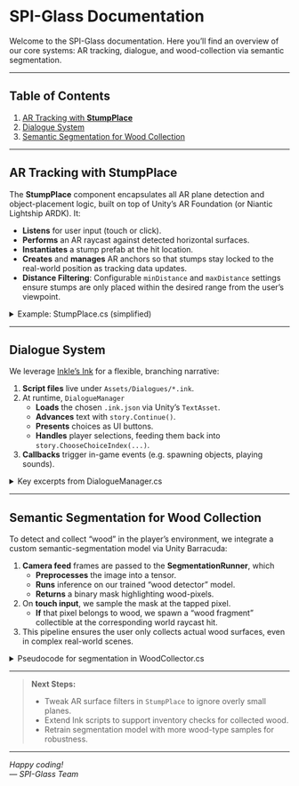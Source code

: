 # SPI-Glass Documentation

Welcome to the SPI-Glass documentation. Here you’ll find an overview of our core systems: AR tracking, dialogue, and wood-collection via semantic segmentation.

---

## Table of Contents

1. [AR Tracking with **StumpPlace**](#ar-tracking-with-stumpplace)  
2. [Dialogue System](#dialogue-system)  
3. [Semantic Segmentation for Wood Collection](#semantic-segmentation-for-wood-collection)  

---

## AR Tracking with **StumpPlace**

The **StumpPlace** component encapsulates all AR plane detection and object-placement logic, built on top of Unity’s AR Foundation (or Niantic Lightship ARDK). It:

- **Listens** for user input (touch or click).
- **Performs** an AR raycast against detected horizontal surfaces.
- **Instantiates** a stump prefab at the hit location.
- **Creates** and **manages** AR anchors so that stumps stay locked to the real-world position as tracking data updates.
- **Distance Filtering**: Configurable `minDistance` and `maxDistance` settings ensure stumps are only placed within the desired range from the user’s viewpoint.

<details>
<summary>Example: StumpPlace.cs (simplified)</summary>

```csharp
using UnityEngine;
using UnityEngine.XR.ARFoundation;
using UnityEngine.XR.ARSubsystems;

[RequireComponent(typeof(ARRaycastManager))]
public class StumpPlace : MonoBehaviour
{
    [SerializeField] private GameObject stumpPrefab;
    [SerializeField] private float minDistance = 0.5f;
    [SerializeField] private float maxDistance = 3.0f;
    private ARRaycastManager raycastManager;

    void Awake()
    {
        raycastManager = GetComponent<ARRaycastManager>();
    }

    void Update()
    {
        if (Input.touchCount == 0) return;
        var touch = Input.GetTouch(0);
        if (touch.phase != TouchPhase.Began) return;

        if (raycastManager.Raycast(touch.position, out var hits, TrackableType.PlaneWithinPolygon))
        {
            var pose = hits[0].pose;
            float distance = Vector3.Distance(Camera.main.transform.position, pose.position);
            if (distance < minDistance || distance > maxDistance) return;

            var stump = Instantiate(stumpPrefab, pose.position, pose.rotation);
            stump.AddComponent<ARAnchor>();
        }
    }
}
```
</details>

---

## Dialogue System

We leverage [Inkle’s Ink](https://www.inklestudios.com/ink/) for a flexible, branching narrative:

1. **Script files** live under `Assets/Dialogues/*.ink`.
2. At runtime, `DialogueManager`  
   - **Loads** the chosen `.ink.json` via Unity’s `TextAsset`.  
   - **Advances** text with `story.Continue()`.  
   - **Presents** choices as UI buttons.  
   - **Handles** player selections, feeding them back into `story.ChooseChoiceIndex(...)`.
3. **Callbacks** trigger in-game events (e.g. spawning objects, playing sounds).

<details>
<summary>Key excerpts from DialogueManager.cs</summary>

```csharp
using Ink.Runtime;
using TMPro;
using UnityEngine;
using UnityEngine.UI;

public class DialogueManager : MonoBehaviour
{
    [SerializeField] private TextAsset inkJSON;
    [SerializeField] private TextMeshProUGUI dialogueText;
    [SerializeField] private GameObject choicesContainer;
    [SerializeField] private Button choiceButtonPrefab;

    private Story story;

    public void StartDialogue()
    {
        story = new Story(inkJSON.text);
        DisplayNextLine();
    }

    void DisplayNextLine()
    {
        if (!story.canContinue) { EndDialogue(); return; }

        dialogueText.text = story.Continue();
        CreateChoiceButtons();
    }

    void CreateChoiceButtons()
    {
        foreach (Transform t in choicesContainer.transform) Destroy(t.gameObject);

        for (int i = 0; i < story.currentChoices.Count; i++)
        {
            var choice = story.currentChoices[i];
            var btn = Instantiate(choiceButtonPrefab, choicesContainer.transform);
            btn.GetComponentInChildren<TextMeshProUGUI>().text = choice.text;
            int index = i;
            btn.onClick.AddListener(() => OnChoiceSelected(index));
        }
    }

    void OnChoiceSelected(int index)
    {
        story.ChooseChoiceIndex(index);
        DisplayNextLine();
    }

    void EndDialogue() { /* Cleanup and signal end of dialogue */ }
}
```
</details>

---

## Semantic Segmentation for Wood Collection

To detect and collect “wood” in the player’s environment, we integrate a custom semantic-segmentation model via Unity Barracuda:

1. **Camera feed** frames are passed to the **SegmentationRunner**, which  
   - **Preprocesses** the image into a tensor.  
   - **Runs** inference on our trained “wood detector” model.  
   - **Returns** a binary mask highlighting wood-pixels.
2. On **touch input**, we sample the mask at the tapped pixel.  
   - **If** that pixel belongs to wood, we spawn a “wood fragment” collectible at the corresponding world raycast hit.
3. This pipeline ensures the user only collects actual wood surfaces, even in complex real-world scenes.

<details>
<summary>Pseudocode for segmentation in WoodCollector.cs</summary>

```csharp
using Unity.Barracuda;
using UnityEngine;
using UnityEngine.XR.ARFoundation;

public class WoodCollector : MonoBehaviour
{
    [SerializeField] private NNModel segmentationModel;
    [SerializeField] private GameObject woodPrefab;
    private IWorker worker;
    private ARCameraManager cameraManager;

    void Start()
    {
        var model = ModelLoader.Load(segmentationModel);
        worker = WorkerFactory.CreateWorker(model);
        cameraManager = FindObjectOfType<ARCameraManager>();
    }

    void Update()
    {
        if (Input.touchCount == 0 || Input.GetTouch(0).phase != TouchPhase.Began) return;

        cameraManager.TryAcquireLatestCpuImage(out var image);
        var mask = RunSegmentation(image);
        image.Dispose();

        if (mask.IsWoodPixel(touchX, touchY))
        {
            Instantiate(woodPrefab, hitPose.position, Quaternion.identity);
        }
    }

    private Tensor RunSegmentation(XRCpuImage image)
    {
        // Convert image to Tensor, dispatch to worker, retrieve mask tensor
    }

    void OnDestroy() => worker.Dispose();
}
```
</details>

---

> **Next Steps:**  
> - Tweak AR surface filters in `StumpPlace` to ignore overly small planes.  
> - Extend Ink scripts to support inventory checks for collected wood.  
> - Retrain segmentation model with more wood-type samples for robustness.

---

*Happy coding!*  
*— SPI-Glass Team*

